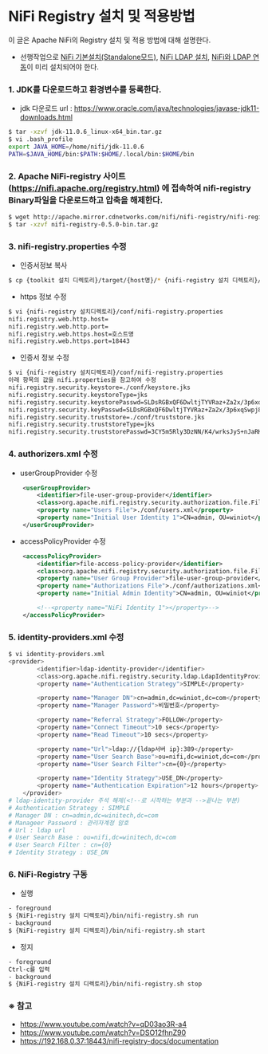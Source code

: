 # NiFi Registry 설치 및 적용방법
이 글은 Apache NiFi의 Registry 설치 및 적용 방법에 대해 설명한다. </br>
- 선행작업으로 [NiFi 기본설치(Standalone모드)](./tutorial_install.md), [NiFi LDAP 설치](./tutorial_ldap.md), [NiFi와 LDAP 연동](./tutorial_nifi_ldap.md)이 미리 설치되어야 한다.

### 1. JDK를 다운로드하고 환경변수를 등록한다.
- jdk 다운로드 url : https://www.oracle.com/java/technologies/javase-jdk11-downloads.html
```bash
$ tar -xzvf jdk-11.0.6_linux-x64_bin.tar.gz
$ vi .bash_profile
export JAVA_HOME=/home/nifi/jdk-11.0.6
PATH=$JAVA_HOME/bin:$PATH:$HOME/.local/bin:$HOME/bin
```
### 2. Apache NiFi-registry 사이트(https://nifi.apache.org/registry.html) 에 접속하여 nifi-registry Binary파일을 다운로드하고 압축을 해제한다.
```bash
$ wget http://apache.mirror.cdnetworks.com/nifi/nifi-registry/nifi-registry-0.5.0/nifi-registry-0.5.0-bin.tar.gz
$ tar -xzvf nifi-registry-0.5.0-bin.tar.gz 
```
### 3. nifi-registry.properties 수정
- 인증서정보 복사
```bash
$ cp {toolkit 설치 디렉토리}/target/{host명}/* {nifi-registry 설치 디렉토리}/conf/
```
- https 정보 수정
```bash
$ vi {nifi-registry 설치디렉토리}/conf/nifi-registry.properties
nifi.registry.web.http.host=
nifi.registry.web.http.port=
nifi.registry.web.https.host=호스트명
nifi.registry.web.https.port=18443
```
- 인증서 정보 수정
```bash
$ vi {nifi-registry 설치디렉토리}/conf/nifi-registry.properties
아래 항목의 값을 nifi.properties을 참고하여 수정
nifi.registry.security.keystore=./conf/keystore.jks
nifi.registry.security.keystoreType=jks
nifi.registry.security.keystorePasswd=SLDsRGBxQF6DwltjTYVRaz+Za2x/3p6xqSwpj8Jrqr0
nifi.registry.security.keyPasswd=SLDsRGBxQF6DwltjTYVRaz+Za2x/3p6xqSwpj8Jrqr0
nifi.registry.security.truststore=./conf/truststore.jks
nifi.registry.security.truststoreType=jks
nifi.registry.security.truststorePasswd=3CY5m5Rly3DzNN/K4/wrksJyS+nJaRKcEvz5866ylcQ
```
### 4. authorizers.xml 수정
- userGroupProvider 수정
```xml
    <userGroupProvider>
        <identifier>file-user-group-provider</identifier>
        <class>org.apache.nifi.registry.security.authorization.file.FileUserGroupProvider</class>
        <property name="Users File">./conf/users.xml</property>
        <property name="Initial User Identity 1">CN=admin, OU=winiot</property>
    </userGroupProvider>
```
- accessPolicyProvider 수정
```xml
    <accessPolicyProvider>
        <identifier>file-access-policy-provider</identifier>
        <class>org.apache.nifi.registry.security.authorization.file.FileAccessPolicyProvider</class>
        <property name="User Group Provider">file-user-group-provider</property>
        <property name="Authorizations File">./conf/authorizations.xml</property>
        <property name="Initial Admin Identity">CN=admin, OU=winiot</property>

        <!--<property name="NiFi Identity 1"></property>-->
    </accessPolicyProvider>
```
### 5. identity-providers.xml 수정
```bash
$ vi identity-providers.xml
<provider>
        <identifier>ldap-identity-provider</identifier>
        <class>org.apache.nifi.registry.security.ldap.LdapIdentityProvider</class>
        <property name="Authentication Strategy">SIMPLE</property>

        <property name="Manager DN">cn=admin,dc=winiot,dc=com</property>
        <property name="Manager Password">비밀번호</property>

        <property name="Referral Strategy">FOLLOW</property>
        <property name="Connect Timeout">10 secs</property>
        <property name="Read Timeout">10 secs</property>

        <property name="Url">ldap://{ldap서버 ip}:389</property>
        <property name="User Search Base">ou=nifi,dc=winiot,dc=com</property>
        <property name="User Search Filter">cn={0}</property>

        <property name="Identity Strategy">USE_DN</property>
        <property name="Authentication Expiration">12 hours</property>
    </provider>
# ldap-identity-provider 주석 해제(<!--로 시작하는 부분과 -->끝나는 부분)
# Authentication Strategy : SIMPLE
# Manager DN : cn=admin,dc=winitech,dc=com
# Manageer Password : 관리자계정 암호
# Url : ldap url
# User Search Base : ou=nifi,dc=winitech,dc=com
# User Search Filter : cn={0}
# Identity Strategy : USE_DN
```
### 6. NiFi-Registry 구동
- 실행
```bash
- foreground
$ {NiFi-registry 설치 디렉토리}/bin/nifi-registry.sh run
- background
$ {NiFi-registry 설치 디렉토리}/bin/nifi-registry.sh start
```
- 정지
```bash
- foreground
Ctrl-c를 입력
- background
$ {NiFi-registry 설치 디렉토리}/bin/nifi-registry.sh stop
```
### ※ 참고
- https://www.youtube.com/watch?v=qD03ao3R-a4
- https://www.youtube.com/watch?v=DSO12fhnZ90
- https://192.168.0.37:18443/nifi-registry-docs/documentation
